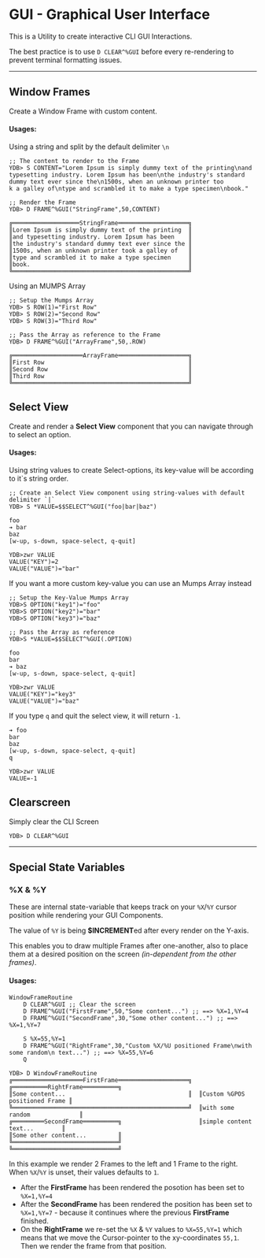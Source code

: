# GUI - Graphical User Interface

This is a Utility to create interactive CLI GUI Interactions.

The best practice is to use `D CLEAR^%GUI` before every re-rendering to prevent terminal formatting issues.

----------------------------------------------------------------

## Window Frames

Create a Window Frame with custom content.

#### Usages:

Using a string and split by the default delimiter `\n`
```Mumps
;; The content to render to the Frame
YDB> S CONTENT="Lorem Ipsum is simply dummy text of the printing\nand typesetting industry. Lorem Ipsum has been\nthe industry's standard dummy text ever since the\n1500s, when an unknown printer too
k a galley of\ntype and scrambled it to make a type specimen\nbook."

;; Render the Frame
YDB> D FRAME^%GUI("StringFrame",50,CONTENT)

╔═══════════════════StringFrame════════════════════╗
║Lorem Ipsum is simply dummy text of the printing  ║
║and typesetting industry. Lorem Ipsum has been    ║
║the industry's standard dummy text ever since the ║
║1500s, when an unknown printer took a galley of   ║
║type and scrambled it to make a type specimen     ║
║book.                                             ║
╚══════════════════════════════════════════════════╝
```

Using an MUMPS Array
```Mumps
;; Setup the Mumps Array
YDB> S ROW(1)="First Row"
YDB> S ROW(2)="Second Row"
YDB> S ROW(3)="Third Row"

;; Pass the Array as reference to the Frame
YDB> D FRAME^%GUI("ArrayFrame",50,.ROW)

╔════════════════════ArrayFrame════════════════════╗
║First Row                                         ║
║Second Row                                        ║
║Third Row                                         ║
╚══════════════════════════════════════════════════╝
```

## Select View

Create and render a **Select View** component that you can navigate through to select an option.

#### Usages:

Using string values to create Select-options, its key-value will be according to it`s string order.
```Mumps
;; Create an Select View component using string-values with default delimiter `|`
YDB> S *VALUE=$$SELECT^%GUI("foo|bar|baz")

foo
➔ bar
baz
[w-up, s-down, space-select, q-quit]

YDB>zwr VALUE
VALUE("KEY")=2
VALUE("VALUE")="bar"
```

If you want a more custom key-value you can use an Mumps Array instead
```Mumps
;; Setup the Key-Value Mumps Array
YDB>S OPTION("key1")="foo"
YDB>S OPTION("key2")="bar"
YDB>S OPTION("key3")="baz"

;; Pass the Array as reference
YDB>S *VALUE=$$SELECT^%GUI(.OPTION)

foo
bar
➔ baz
[w-up, s-down, space-select, q-quit]

YDB>zwr VALUE
VALUE("KEY")="key3"
VALUE("VALUE")="baz"
```

If you type `q` and quit the select view, it will return `-1`.
```Mumps
➔ foo
bar
baz
[w-up, s-down, space-select, q-quit]
q

YDB>zwr VALUE 
VALUE=-1
```

## Clearscreen

Simply clear the CLI Screen
```Mumps
YDB> D CLEAR^%GUI
```

----------------------------------------------------------------

## Special State Variables

### %X & %Y

These are internal state-variable that keeps track on your `%X`/`%Y` cursor position while rendering your GUI Components.
 
The value of `%Y` is being **$INCREMENT**ed after every render on the Y-axis.

This enables you to draw multiple Frames after one-another, also to place them at a desired position on the screen _(in-dependent from the other frames)_.

#### Usages:

```Mumps
WindowFrameRoutine
	D CLEAR^%GUI ;; Clear the screen
	D FRAME^%GUI("FirstFrame",50,"Some content...") ;; ==> %X=1,%Y=4
	D FRAME^%GUI("SecondFrame",30,"Some other content...") ;; ==> %X=1,%Y=7
	
	S %X=55,%Y=1
	D FRAME^%GUI("RightFrame",30,"Custom %X/%U positioned Frame\nwith some random\n text...") ;; ==> %X=55,%Y=6
	Q

YDB> D WindowFrameRoutine
╔════════════════════FirstFrame════════════════════╗  ╔══════════RightFrame══════════╗
║Some content...                                   ║  ║Custom %GPOS positioned Frame ║
╚══════════════════════════════════════════════════╝  ║with some random              ║
╔═════════SecondFrame══════════╗                      ║simple content text...        ║
║Some other content...         ║                      ╚══════════════════════════════╝
╚══════════════════════════════╝
```

In this example we render 2 Frames to the left and 1 Frame to the right. When `%X`/`%Y` is unset, their values defaults to `1`.
- After the **FirstFrame** has been rendered the posotion has been set to `%X=1,%Y=4`
- After the **SecondFrame** has been rendered the position has been set to `%X=1,%Y=7` - because it continues where the previous **FirstFrame** finished.
- On the **RightFrame** we re-set the `%X` & `%Y` values to `%X=55,%Y=1` which means that we move the Cursor-pointer to the xy-coordinates `55,1`. Then we render the frame from that position.
